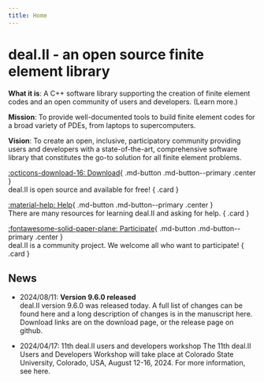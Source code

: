 ```yaml
---
title: Home
---
```


deal.II - an open source finite element library
======

<b>What it is</b>: A C++ software library supporting the creation of finite element codes and an open community of users and developers. (Learn more.)

<b>Mission</b>: To provide well-documented tools to build finite element codes for a broad variety of PDEs, from laptops to supercomputers.

<b>Vision</b>: To create an open, inclusive, participatory community providing users and developers with a state-of-the-art, comprehensive software library that constitutes the go-to solution for all finite element problems.


<div class="grid" markdown>


[:octicons-download-16: Download](#){ .md-button .md-button--primary .center }<br>
deal.II is open source and available for free!
{ .card }

[:material-help: Help](#){ .md-button .md-button--primary .center }<br>
There are many resources for learning deal.II and asking for help.
{ .card }

[:fontawesome-solid-paper-plane: Participate](#){ .md-button .md-button--primary .center }<br>
deal.II is a community project. We welcome all who want to participate!
{ .card }

</div>


News
--------

- 2024/08/11: __Version 9.6.0 released__<br>
deal.II version 9.6.0 was released today. A full list of changes can be found here and a long description of changes is in the manuscript here. Download links are on the download page, or the release page on github.

- 2024/04/17: 11th deal.II users and developers workshop
The 11th deal.II Users and Developers Workshop will take place at Colorado State University, Colorado, USA, August 12-16, 2024. For more information, see here.

